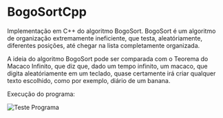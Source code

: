 # BogoSortCpp
Implementação em C++ do algoritmo BogoSort.
BogoSort é um algoritmo de organização extremamente ineficiente, que testa, aleatóriamente, diferentes posições, até chegar na lista completamente organizada.

A ideia do algoritmo BogoSort pode ser comparada com o Teorema do Macaco Infinito, que diz que, dado um tempo infinito, um macaco, que digita aleatóriamente em um teclado, quase certamente irá criar qualquer texto escolhido, como por exemplo, diário de um banana.

Execução do programa:

![Teste Programa](https://media2.giphy.com/media/CIus2e5gtgSSb86VpQ/giphy.gif?cid=790b76118d4685cb6b8e46a3a4751e1f0c5d4bd0c4344577&rid=giphy.gif&ct=g)
